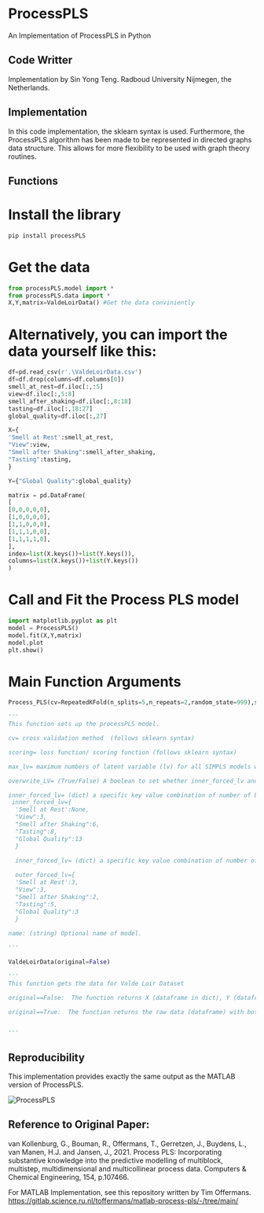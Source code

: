 # ProcessPLS
An Implementation of ProcessPLS in Python


## Code Writter
Implementation by Sin Yong Teng. Radboud University Nijmegen, the Netherlands.

## Implementation
In this code implementation, the sklearn syntax is used. Furthermore, the ProcessPLS algorithm has been made to be represented in directed graphs data structure. This allows for more flexibility to be used with graph theory routines. 

## Functions

# Install the library
```bat
pip install processPLS
```

# Get the data
```python
from processPLS.model import *
from processPLS.data import *
X,Y,matrix=ValdeLoirData() #Get the data conviniently
```

# Alternatively, you can import the data yourself like this:
```python
df=pd.read_csv(r'.\ValdeLoirData.csv')
df=df.drop(columns=df.columns[0])
smell_at_rest=df.iloc[:,:5]
view=df.iloc[:,5:8]
smell_after_shaking=df.iloc[:,8:18]
tasting=df.iloc[:,18:27]
global_quality=df.iloc[:,27]

X={
'Smell at Rest':smell_at_rest,
"View":view,
"Smell after Shaking":smell_after_shaking,
"Tasting":tasting,
}

Y={"Global Quality":global_quality}

matrix = pd.DataFrame(
[
[0,0,0,0,0], 
[1,0,0,0,0],
[1,1,0,0,0],
[1,1,1,0,0],
[1,1,1,1,0],
],
index=list(X.keys())+list(Y.keys()),
columns=list(X.keys())+list(Y.keys())
)

```

# Call and Fit the Process PLS model
```python
import matplotlib.pyplot as plt
model = ProcessPLS()
model.fit(X,Y,matrix)
model.plot
plt.show()
```

# Main Function Arguments
```python
Process_PLS(cv=RepeatedKFold(n_splits=5,n_repeats=2,random_state=999),scoring='neg_mean_squared_error',max_lv=30,overwrite_lv=False,inner_forced_lv=None,outer_forced_lv=None,name=None)

'''
This function sets up the processPLS model.

cv= cross validation method  (follows sklearn syntax)

scoring= loss function/ scoring function (follows sklearn syntax)

max_lv= maximum numbers of latent variable (lv) for all SIMPLS models within ProcessPLS

overwrite_LV= (True/False) A boolean to set whether inner_forced_lv and outer_forced_lv should be used instead of automatically selecting latent variables

inner_forced_lv= (dict) a specific key value combination of number of LVs to forced into the inner model. Argument overwrite_LV must be set to True for this to be used. Example input:
 inner_forced_lv={
  'Smell at Rest':None,
  "View":3,
  "Smell after Shaking":6,
  "Tasting":8,
  "Global Quality":13
  }
  
  inner_forced_lv= (dict) a specific key value combination of number of LVs to forced into the outer model. Argument overwrite_LV must be set to True for this to be used. Example input:

  outer_forced_lv={
  'Smell at Rest':3,
  "View":3,
  "Smell after Shaking":2,
  "Tasting":5,
  "Global Quality":3
  }
  
name: (string) Optional name of model.

'''

ValdeLoirData(original=False)

'''
This function gets the data for Valde Loir Dataset

original==False:  The function returns X (dataframe in dict), Y (dataframe dict), and matrix (dataframe). matrix is the adjacency matrix for the graph connections.

original==True:  The function returns the raw data (dataframe) with both X and Y combined within


'''

```




## Reproducibility
This implementation provides exactly the same output as the MATLAB version of ProcessPLS.

![ProcessPLS](https://user-images.githubusercontent.com/19692103/167320976-cf252fd0-5b0a-4463-b546-c6078c70b00c.png)



## Reference to Original Paper:
van Kollenburg, G., Bouman, R., Offermans, T., Gerretzen, J., Buydens, L., van Manen, H.J. and Jansen, J., 2021. Process PLS: Incorporating substantive knowledge into the predictive modelling of multiblock, multistep, multidimensional and multicollinear process data. Computers & Chemical Engineering, 154, p.107466.

For MATLAB Implementation, see this repository written by Tim Offermans.
https://gitlab.science.ru.nl/toffermans/matlab-process-pls/-/tree/main/
